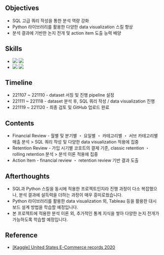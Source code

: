 ####
## Objectives
- SQL 고급 쿼리 작성을 통한 분석 역량 강화
- Python 라이브러리를 활용한 다양한 data visualization 스킬 향상
- 분석 결과에 기반한 논지 전개 및 action item 도출 능력 배양
####
## Skills
-
    <div align="left"><img src="https://img.shields.io/badge/[MySQL]-JOIN / GROUP BY / Pivot Table / SubQuery / Window Functions 외 다수-4479A1"/>
    <img src="https://img.shields.io/badge/[Python]-pandas / matplotlib / seaborn-3776AB"/><br>

- 
    <div align="left"><img src="https://img.shields.io/badge/[Data Analysis]-Correlation / Growth Hacking / AARRR / Classic Retention / Rolling Retention-FF6600"/>
    <img src="https://img.shields.io/badge/[Data Visualization]-catplot / histplot / lineplot / heatmap / pie-FF6600"/><br>  

####
## Timeline
- 221107 ~ 221110 - dataset 서칭 및 진행 pipeline 설정
- 221111 ~ 221118 - dataset 분석 후, SQL 쿼리 작성 / data visualization 진행
- 221119 ~ 221120 - 최종 검토 및 GitHub 업로드 완료
####
## Contents
- Financial Review - 월별 및 분기별 ・ 요일별 ・ 카테고리별 ・ 서브 카테고리별 매출 분석 > SQL 쿼리 작성 및 다양한 data visualization 적용에 집중
- Retention Review - 가입 시기별 코호트의 결제 기준, classic retention ・ rolling retention 분석 > 분석 이론 적용에 집중
- Action Item - financial review ・ retention review 기반 결과 도출
####
## Afterthoughts
 - SQL과 Python 스킬을 동시에 적용한 프로젝트인지라 진행 과정이 다소 복잡했으나, 분석 결과에 설득력을 더하는 과정이 매우 흥미로웠습니다. 
 - Python 라이브러리를 활용한 data visualization 외, Tableau 등을 활용한 대시보드 설계 방법을 학습할 예정입니다.
 - 본 프로젝트에 적용한 분석 이론 외, 추가적인 통계 지식을 쌓아 다양한 논지 전개가 가능하도록 학습할 예정입니다.
####
## Reference
- [[Kaggle] United States E-Commerce records 2020](https://www.kaggle.com/datasets/ammaraahmad/us-ecommerce-record-2020)
####
